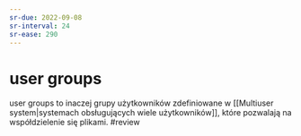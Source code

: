 ```yaml
---
sr-due: 2022-09-08
sr-interval: 24
sr-ease: 290
---
```


# user groups
user groups to inaczej grupy użytkowników zdefiniowane w [[Multiuser system|systemach obsługujących wiele użytkowników]], które pozwalają na współdzielenie się plikami.
#review
